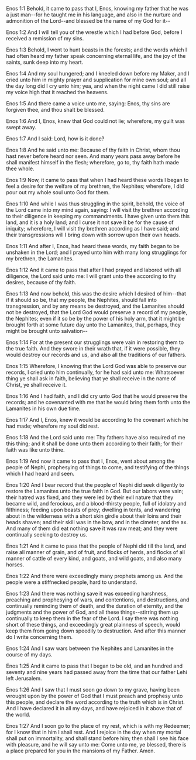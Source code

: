 Enos 1:1 Behold, it came to pass that I, Enos, knowing my father that he
was a just man--for he taught me in his language, and also in the
nurture and admonition of the Lord--and blessed be the name of my God
for it--

Enos 1:2 And I will tell you of the wrestle which I had before God,
before I received a remission of my sins.

Enos 1:3 Behold, I went to hunt beasts in the forests; and the words
which I had often heard my father speak concerning eternal life, and the
joy of the saints, sunk deep into my heart.

Enos 1:4 And my soul hungered; and I kneeled down before my Maker, and I
cried unto him in mighty prayer and supplication for mine own soul; and
all the day long did I cry unto him; yea, and when the night came I did
still raise my voice high that it reached the heavens.

Enos 1:5 And there came a voice unto me, saying: Enos, thy sins are
forgiven thee, and thou shalt be blessed.

Enos 1:6 And I, Enos, knew that God could not lie; wherefore, my guilt
was swept away.

Enos 1:7 And I said: Lord, how is it done?

Enos 1:8 And he said unto me: Because of thy faith in Christ, whom thou
hast never before heard nor seen. And many years pass away before he
shall manifest himself in the flesh; wherefore, go to, thy faith hath
made thee whole.

Enos 1:9 Now, it came to pass that when I had heard these words I began
to feel a desire for the welfare of my brethren, the Nephites;
wherefore, I did pour out my whole soul unto God for them.

Enos 1:10 And while I was thus struggling in the spirit, behold, the
voice of the Lord came into my mind again, saying: I will visit thy
brethren according to their diligence in keeping my commandments. I have
given unto them this land, and it is a holy land; and I curse it not
save it be for the cause of iniquity; wherefore, I will visit thy
brethren according as I have said; and their transgressions will I bring
down with sorrow upon their own heads.

Enos 1:11 And after I, Enos, had heard these words, my faith began to be
unshaken in the Lord; and I prayed unto him with many long strugglings
for my brethren, the Lamanites.

Enos 1:12 And it came to pass that after I had prayed and labored with
all diligence, the Lord said unto me: I will grant unto thee according
to thy desires, because of thy faith.

Enos 1:13 And now behold, this was the desire which I desired of
him--that if it should so be, that my people, the Nephites, should fall
into transgression, and by any means be destroyed, and the Lamanites
should not be destroyed, that the Lord God would preserve a record of my
people, the Nephites; even if it so be by the power of his holy arm,
that it might be brought forth at some future day unto the Lamanites,
that, perhaps, they might be brought unto salvation--

Enos 1:14 For at the present our strugglings were vain in restoring them
to the true faith. And they swore in their wrath that, if it were
possible, they would destroy our records and us, and also all the
traditions of our fathers.

Enos 1:15 Wherefore, I knowing that the Lord God was able to preserve
our records, I cried unto him continually, for he had said unto me:
Whatsoever thing ye shall ask in faith, believing that ye shall receive
in the name of Christ, ye shall receive it.

Enos 1:16 And I had faith, and I did cry unto God that he would preserve
the records; and he covenanted with me that he would bring them forth
unto the Lamanites in his own due time.

Enos 1:17 And I, Enos, knew it would be according to the covenant which
he had made; wherefore my soul did rest.

Enos 1:18 And the Lord said unto me: Thy fathers have also required of
me this thing; and it shall be done unto them according to their faith;
for their faith was like unto thine.

Enos 1:19 And now it came to pass that I, Enos, went about among the
people of Nephi, prophesying of things to come, and testifying of the
things which I had heard and seen.

Enos 1:20 And I bear record that the people of Nephi did seek diligently
to restore the Lamanites unto the true faith in God. But our labors were
vain; their hatred was fixed, and they were led by their evil nature
that they became wild, and ferocious, and a blood-thirsty people, full
of idolatry and filthiness; feeding upon beasts of prey; dwelling in
tents, and wandering about in the wilderness with a short skin girdle
about their loins and their heads shaven; and their skill was in the
bow, and in the cimeter, and the ax. And many of them did eat nothing
save it was raw meat; and they were continually seeking to destroy us.

Enos 1:21 And it came to pass that the people of Nephi did till the
land, and raise all manner of grain, and of fruit, and flocks of herds,
and flocks of all manner of cattle of every kind, and goats, and wild
goats, and also many horses.

Enos 1:22 And there were exceedingly many prophets among us. And the
people were a stiffnecked people, hard to understand.

Enos 1:23 And there was nothing save it was exceeding harshness,
preaching and prophesying of wars, and contentions, and destructions,
and continually reminding them of death, and the duration of eternity,
and the judgments and the power of God, and all these things--stirring
them up continually to keep them in the fear of the Lord. I say there
was nothing short of these things, and exceedingly great plainness of
speech, would keep them from going down speedily to destruction. And
after this manner do I write concerning them.

Enos 1:24 And I saw wars between the Nephites and Lamanites in the
course of my days.

Enos 1:25 And it came to pass that I began to be old, and an hundred and
seventy and nine years had passed away from the time that our father
Lehi left Jerusalem.

Enos 1:26 And I saw that I must soon go down to my grave, having been
wrought upon by the power of God that I must preach and prophesy unto
this people, and declare the word according to the truth which is in
Christ. And I have declared it in all my days, and have rejoiced in it
above that of the world.

Enos 1:27 And I soon go to the place of my rest, which is with my
Redeemer; for I know that in him I shall rest. And I rejoice in the day
when my mortal shall put on immortality, and shall stand before him;
then shall I see his face with pleasure, and he will say unto me: Come
unto me, ye blessed, there is a place prepared for you in the mansions
of my Father. Amen.
